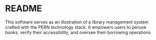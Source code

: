 # README
This software serves as an illustration of a library management system crafted with the PERN technology stack. It empowers users to peruse books, verify their accessibility, and oversee their borrowing operations